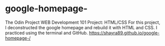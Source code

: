 # google-homepage-
The Odin Project WEB Development 101 Project: HTML/CSS
For this project, I deconstructed the google homepage and rebuild it with HTML and CSS. I practiced using the terminal and GitHub.
https://shayra89.github.io/google-homepage-/
